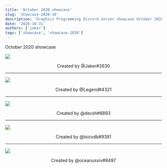 ```yaml
---
title: 'October 2020 showcase'
slug: 'showcase-2020-10'
description: 'Graphics Programming Discord Server showcase October 2020'
date: '2020-10-31'
authors: ['jaker']
tags: ['showcase', 'showcase-2020']
---
```


October 2020 showcase
<!-- truncate -->

![](https://imgur.com/OAgojJD.jpg)
<center>Created by @Jaker#2630</center>

<hr />

![](https://imgur.com/asvhtNe.jpg)
<center>Created by @Legend#4321</center>

<hr />

![](https://imgur.com/WNSWtST.jpg)
<center>Created by @devsh#8893</center>

<hr />

![](https://imgur.com/ib90ADj.jpg)
<center>Created by @loicvdb#9391</center>

<hr />

![](https://imgur.com/PbW17p5.jpg)
<center>Created by @oceanusxiv#8497</center>
